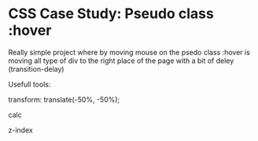 # CSS Case Study: Pseudo class :hover 

Really simple project where by moving mouse on the <span></span> psedo class :hover is moving all type of div to the right place of the page with a bit of deley (transition-delay) 

Usefull tools:

transform: translate(-50%, -50%);

calc 

z-index


